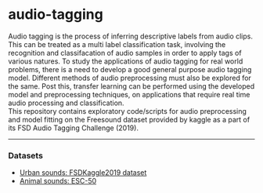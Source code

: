 # audio-tagging

Audio tagging is the process of inferring descriptive labels from audio clips. This can be treated as a multi label classification task, involving the recognition and classifacation of audio samples in order to apply tags of various natures. To study the applications of audio tagging for real world problems, there is a need to develop a good general purpose audio tagging model. Different methods of audio preprocessing must also be explored for the same. Post this, transfer learning can be performed using the developed model and preprocessing techniques, on applications that require real time audio processing and classification.<br>
This repository contains exploratory code/scripts for audio preprocessing and model fitting on the Freesound dataset provided by kaggle as a part of its FSD Audio Tagging Challenge (2019).

<hr>

### Datasets
- <a href="https://www.kaggle.com/c/freesound-audio-tagging-2019/data">Urban sounds: FSDKaggle2019 dataset</a>
- <a href="https://github.com/karolpiczak/ESC-50">Animal sounds: ESC-50</a>
